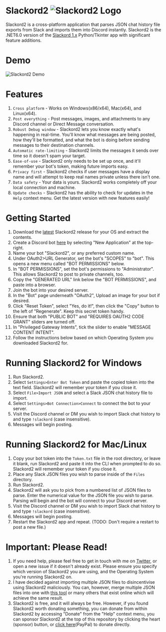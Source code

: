 # Slackord2 ![Slackord2 Logo](https://i.imgur.com/PyVjqzL.png)

Slackord2 is a cross-platform application that parses JSON chat history file exports from Slack and imports them into Discord instantly.
Slackord2 is the .NET6.0 version of the [Slackord 1.x](https://github.com/thomasloupe/Slackord) Python/Tkinter app with significant feature additions.

# Demo
![Slackord2 Demo](https://i.imgur.com/iI9JHRj.gif)

# Features
1. `Cross platform` - Works on Windows(x86/x64), Mac(x64), and Linux(x64).
1. `Post everything` - Post messages, images, and attachments to any Discord channel or Direct Message conversation.
1. `Robust Debug window` - Slackord2 lets you know exactly what's happening in real-time. You'll know what messages are being posted, how they'll be formatted, and what the bot is doing before sending messages to their destination channels.
1. `Automatic rate-limiting` - Slackord2 limits the messages it sends over time so it doesn't spam your target.
1. `Ease-of-use` - Slackord2 only needs to be set up once, and it'll remember your bot's token, making future imports easy.
1. `Privacy first` - Slackord2 checks if user messages have a display name and will attempt to keep real names private unless there isn't one.
1. `Data safety` - Your data is yours. Slackord2 works completely off your local connection and machine.
1. `Update checks` - Slackord2 has the ability to check for updates in the `Help` context menu. Get the latest version with new features easily!

# Getting Started
1. Download the [latest](https://github.com/thomasloupe/Slackord2/releases) Slackord2 release for your OS and extract the contents.
1. Create a Discord bot [here](https://discord.com/developers/applications) by selecting "New Application" at the top-right.
1. Name your bot "Slackord2", or any preferred custom name.
1. Under OAuth2>URL Generator, set the bot's "SCOPES" to "bot". This opens a new menu called "BOT PERMISSIONS" below.
1. In "BOT PERMISSIONS", set the bot's permissions to "Administrator". This allows Slackord2 to post to private channels, too.
1. Copy the "GENERATED URL" link below the "BOT PERMISSIONS", and paste into a browser.
1. Join the bot into your desired server.
1. In the "Bot" page underneath "OAuth2", Upload an image for your bot if desired.
1. Click "Reset Token", select "Yes, do it!", then click the "Copy" button to the left of "Regenerate". Keep this secret token handy.
1. Ensure that both "PUBLIC BOT" and "REQUIRES OAUTH2 CODE GRANT" sliders are turned off.
1. In "Privileged Gateway Intents", tick the slider to enable "MESSAGE CONTENT INTENT".
1. Follow the instructions below based on which Operating System you downloaded Slackord2 for.

# Running Slackord2 for Windows
1. Run Slackord2.
1. Select `Settings>Enter Bot Token` and paste the copied token into the text field. Slackord2 will remember your token if you close it.
1. Select `File>Import JSON` and select a Slack JSON chat history file to import.
1. Select `Settings>Bot Connection>Connect` to connect the bot to your server.
1. Visit the Discord channel or DM you wish to import Slack chat history to and type `!slackord` (case insensitive).
1. Messages will begin posting.

# Running Slackord2 for Mac/Linux
1. Copy your bot token into the `Token.txt` file in the root directory, or leave it blank, run Slackord2 and paste it into the CLI when prompted to do so. Slackord2 will remember your token if you close it.
1. Place any Slack JSON files you wish to parse inside of the `Files` directory.
1. Run Slackord2.
1. Slackord2 will ask you to pick from a numbered list of JSON files to parse. Enter the numerical value for the JSON file you wish to parse. Parsing will begin and the bot will connect to your Discord server.
1. Visit the Discord channel or DM you wish to import Slack chat history to and type `!slackord` (case insensitive).
1. Messages will begin posting.
1. Restart the Slackord2 app and repeat. (TODO: Don't require a restart to post a new file.)

# Important: Please Read!
1. If you need help, please feel free to get in touch with me on [Twitter](https://twitter.com/acid_rain), or open a new issue if it doesn't already exist. Please ensure you specify which version of Slackord2 you are using, and the Operating System you're running Slackord2 on.
1. I have decided against importing multiple JSON files to disincentivise using Slackord2 maliciously. You can, however, merge multiple JSON files into one with [this tool](https://tools.knowledgewalls.com/onlinejsonmerger) or many others that exist online which will achieve the same result.
1. Slackord2 is free, and it will always be free. However, if you found Slackord2 worth donating something, you can donate from within Slackord2 by accessing "Donate" from the "Help" context menu, you can sponsor Slackord2 at the top of this repository by clicking the heart (sponsor) button, or [click here](https://paypal.me/thomasloupe)(PayPal) to donate directly.
